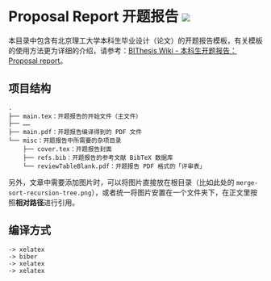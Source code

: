 # Proposal Report 开题报告 ![](https://raw.githubusercontent.com/spencerwooo/BIThesis/master/assets/bithesis_badge_solid.svg?sanitize=true)

本目录中包含有北京理工大学本科生毕业设计（论文）的开题报告模板，有关模板的使用方法更为详细的介绍，请参考：[BIThesis Wiki - 本科生开题报告：Proposal report](https://github.com/spencerwooo/BIThesis/wiki/Proposal-Report)。

## 项目结构

```
.
├── main.tex：开题报告的开始文件（主文件）
├── ……
├── main.pdf：开题报告编译得到的 PDF 文件
└── misc：开题报告中所需要的杂项目录
    ├── cover.tex：开题报告封面
    ├── refs.bib：开题报告的参考文献 BibTeX 数据库
    └── reviewTableBlank.pdf：开题报告 PDF 格式的「评审表」
```

另外，文章中需要添加图片时，可以将图片直接放在根目录（比如此处的 `merge-sort-recursion-tree.png`），或者统一将图片安置在一个文件夹下，在正文里按照**相对路径**进行引用。

## 编译方式

```
-> xelatex
-> biber
-> xelatex
-> xelatex
```
